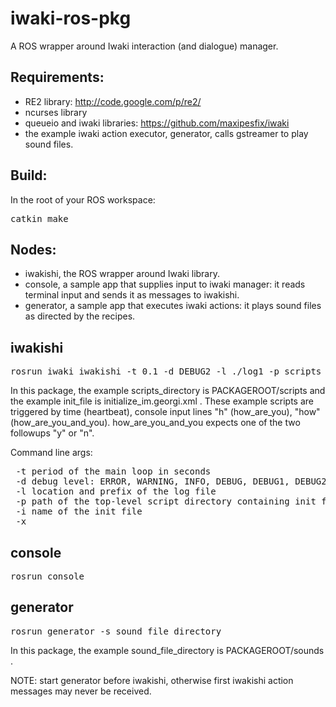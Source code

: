 iwaki-ros-pkg
=============

A ROS wrapper around Iwaki interaction (and dialogue) manager.


Requirements: 
-------------
- RE2 library: http://code.google.com/p/re2/
- ncurses library
- queueio and iwaki libraries: https://github.com/maxipesfix/iwaki
- the example iwaki action executor, generator, calls gstreamer
  to play sound files.

Build:
----- 
In the root of your ROS workspace:
<pre>
catkin_make
</pre>


Nodes:
------
- iwakishi, the ROS wrapper around Iwaki library.
- console, a sample app that supplies input to iwaki manager: it reads 
           terminal input and sends it as messages to iwakishi.
- generator, a sample app that executes iwaki actions: it plays sound
             files as directed by the recipes. 


iwakishi 
--------
<pre>
rosrun iwaki iwakishi -t 0.1 -d DEBUG2 -l ./log1 -p scripts_directory  -i init_file -x
</pre>

In this package, the example scripts_directory is PACKAGEROOT/scripts and
the example init_file is initialize_im.georgi.xml . These example scripts 
are triggered by time (heartbeat), console input lines "h" (how_are_you), "how" (how_are_you_and_you). how_are_you_and_you expects one of the two followups "y" or "n".

Command line args:     
<pre>
 -t period of the main loop in seconds 
 -d debug level: ERROR, WARNING, INFO, DEBUG, DEBUG1, DEBUG2, DEBUG3, DEBUG4
 -l location and prefix of the log file 
 -p path of the top-level script directory containing init file 
 -i name of the init file 
 -x
</pre>



console
-------
<pre>
rosrun console
</pre>


generator
---------
<pre>
rosrun generator -s sound_file_directory
</pre>

In this package, the example sound_file_directory is PACKAGEROOT/sounds .

NOTE: start generator before iwakishi, otherwise first iwakishi action messages
      may never be received.
